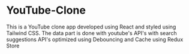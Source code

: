 # YouTube-Clone
This is a YouTube clone app developed using React and styled using Tailwind CSS. The data part is done with youtube's API's  with search suggestions API's  optimized using Debouncing and Cache using Redux Store
